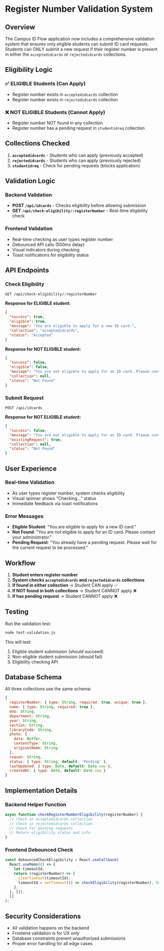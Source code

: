 # Register Number Validation System

## Overview

The Campus ID Flow application now includes a comprehensive validation system that ensures only eligible students can submit ID card requests. Students can ONLY submit a new request if their register number is present in either the `acceptedidcards` or `rejectedidcards` collections.

## Eligibility Logic

### ✅ **ELIGIBLE Students (Can Apply)**
- Register number exists in `acceptedidcards` collection
- Register number exists in `rejectedidcards` collection

### ❌ **NOT ELIGIBLE Students (Cannot Apply)**
- Register number NOT found in any collection
- Register number has a pending request in `studentidreq` collection

## Collections Checked

1. **`acceptedidcards`** - Students who can apply (previously accepted)
2. **`rejectedidcards`** - Students who can apply (previously rejected)
3. **`studentidreq`** - Check for pending requests (blocks application)

## Validation Logic

### Backend Validation
- **POST `/api/idcards`** - Checks eligibility before allowing submission
- **GET `/api/check-eligibility/:registerNumber`** - Real-time eligibility check

### Frontend Validation
- Real-time checking as user types register number
- Debounced API calls (500ms delay)
- Visual indicators during checking
- Toast notifications for eligibility status

## API Endpoints

### Check Eligibility
```
GET /api/check-eligibility/:registerNumber
```

**Response for ELIGIBLE student:**
```json
{
  "success": true,
  "eligible": true,
  "message": "You are eligible to apply for a new ID card.",
  "collection": "acceptedidcards",
  "status": "Accepted"
}
```

**Response for NOT ELIGIBLE student:**
```json
{
  "success": false,
  "eligible": false,
  "message": "You are not eligible to apply for an ID card. Please contact your administrator.",
  "collection": null,
  "status": "Not Found"
}
```

### Submit Request
```
POST /api/idcards
```

**Response for NOT ELIGIBLE student:**
```json
{
  "success": false,
  "message": "You are not eligible to apply for an ID card. Please contact your administrator.",
  "existingRequest": true,
  "collection": null,
  "status": "Not Found"
}
```

## User Experience

### Real-time Validation
- As user types register number, system checks eligibility
- Visual spinner shows "Checking..." status
- Immediate feedback via toast notifications

### Error Messages
- **Eligible Student**: "You are eligible to apply for a new ID card."
- **Not Found**: "You are not eligible to apply for an ID card. Please contact your administrator."
- **Pending Request**: "You already have a pending request. Please wait for the current request to be processed."

## Workflow

1. **Student enters register number**
2. **System checks `acceptedidcards` and `rejectedidcards` collections**
3. **If found in either collection** → Student CAN apply ✅
4. **If NOT found in both collections** → Student CANNOT apply ❌
5. **If has pending request** → Student CANNOT apply ❌

## Testing

Run the validation test:
```bash
node test-validation.js
```

This will test:
1. Eligible student submission (should succeed)
2. Non-eligible student submission (should fail)
3. Eligibility checking API

## Database Schema

All three collections use the same schema:
```javascript
{
  registerNumber: { type: String, required: true, unique: true },
  name: { type: String, required: true },
  dob: String,
  department: String,
  year: String,
  section: String,
  libraryCode: String,
  photo: {
    data: Buffer,
    contentType: String,
    originalName: String
  },
  reason: String,
  status: { type: String, default: 'Pending' },
  lastUpdated: { type: Date, default: Date.now },
  createdAt: { type: Date, default: Date.now }
}
```

## Implementation Details

### Backend Helper Function
```javascript
async function checkRegisterNumberEligibility(registerNumber) {
  // Check in acceptedidcards collection
  // Check in rejectedidcards collection
  // Check for pending requests
  // Return eligibility status and info
}
```

### Frontend Debounced Check
```javascript
const debouncedCheckEligibility = React.useCallback(
  React.useMemo(() => {
    let timeoutId;
    return (registerNumber) => {
      clearTimeout(timeoutId);
      timeoutId = setTimeout(() => checkEligibility(registerNumber), 500);
    };
  }, []),
  []
);
```

## Security Considerations

- All validation happens on the backend
- Frontend validation is for UX only
- Database constraints prevent unauthorized submissions
- Proper error handling for all edge cases 